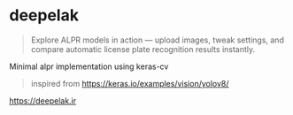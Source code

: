 # deepelak

> Explore ALPR models in action — upload images, tweak settings, and compare automatic license plate recognition results instantly.

Minimal alpr implementation using keras-cv

> inspired from https://keras.io/examples/vision/yolov8/

https://deepelak.ir
